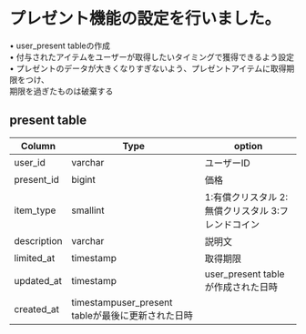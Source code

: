 # プレゼント機能の設定を行いました。
• user_present tableの作成  
• 付与されたアイテムをユーザーが取得したいタイミングで獲得できるよう設定  
• プレゼントのデータが大きくなりすぎないよう、プレゼントアイテムに取得期限をつけ、  
期限を過ぎたものは破棄する  
## present table
|Column|Type|option
|------|----|----|
|user_id|varchar|ユーザーID|
|present_id|bigint|価格|
|item_type|smallint|1:有償クリスタル 2:無償クリスタル 3:フレンドコイン|
|description|varchar|説明文|
|limited_at|timestamp|取得期限|
|updated_at|timestamp|user_present tableが作成された日時|
|created_at|timestampuser_present tableが最後に更新された日時|